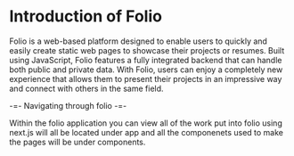 # Introduction of Folio

Folio is a web-based platform designed to enable users to quickly and easily
create static web pages to showcase their projects or resumes. Built using JavaScript,
Folio features a fully integrated backend that can handle both public and private data. With Folio, 
users can enjoy a completely new experience that allows them to present their projects in an impressive 
way and connect with others in the same field.


-=- Navigating through folio -=-

Within the folio application you can view all of the work put into folio 
using next.js will all be located under app and all the componenets used to make the pages
will be under components. 
